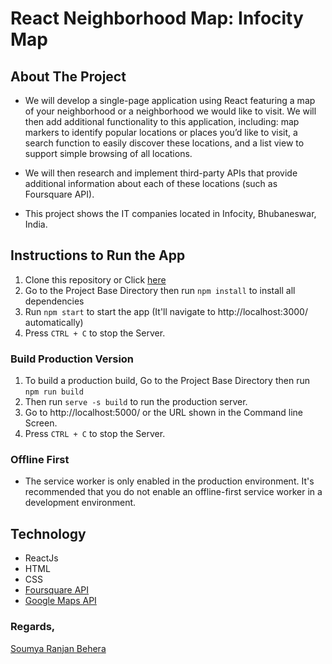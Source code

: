 # React Neighborhood Map: Infocity Map

## About The Project
* We will develop a single-page application using React featuring a map of your neighborhood or a neighborhood we would like to visit. We will then add additional functionality to this application, including: map markers to identify popular locations or places you’d like to visit, a search function to easily discover these locations, and a list view to support simple browsing of all locations. 
* We will then research and implement third-party APIs that provide additional information about each of these locations (such as Foursquare API).

* This project shows the IT companies located in Infocity, Bhubaneswar, India.

## Instructions to Run the App

1. Clone this repository or Click <a href="https://github.com/Soumya44/Infocity-Neighborhood-Map.git">here</a>
2. Go to the Project Base Directory then run `npm install` to install all dependencies
3. Run `npm start` to start the app (It'll navigate to http://localhost:3000/ automatically)
4. Press `CTRL + C` to stop the Server.

### Build Production Version
1. To build a production build, Go to the Project Base Directory then run `npm run build`
2. Then run `serve -s build` to run the production server.
3. Go to http://localhost:5000/ or the URL shown in the Command line Screen.
4. Press `CTRL + C` to stop the Server.

### Offline First
- The service worker is only enabled in the production environment. It's recommended that you do not enable an offline-first service worker in a development environment.

## Technology
- ReactJs
- HTML
- CSS
- <a href="https://developer.foursquare.com/">Foursquare API</a>
- <a href="https://developers.google.com/maps/documentation/">Google Maps API</a>

### Regards,
<a href="https://www.linkedin.com/in/soumya044">Soumya Ranjan Behera</a>


